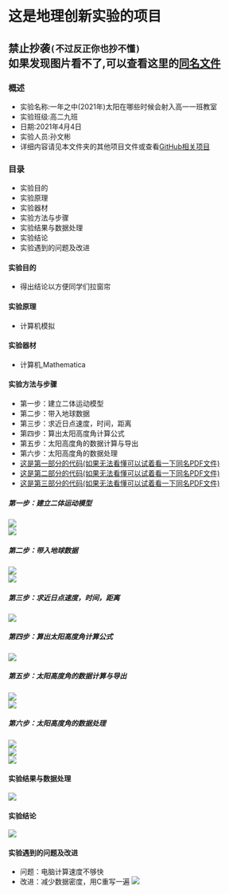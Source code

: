这是地理创新实验的项目  
=======================
禁止抄袭``(不过反正你也抄不懂)``<br>
如果发现图片看不了,可以查看这里的[同名文件](https://github.com/a15355447898a/Geography/tree/master/README%E6%89%80%E9%9C%80%E7%9A%84%E5%9B%BE%E7%89%87)
--------------------------------------
### 概述
* 实验名称:一年之中(2021年)太阳在哪些时候会射入高一一班教室
* 实验班级:高二九班
* 日期:2021年4月4日
* 实验人员:孙文彬
* 详细内容请见本文件夹的其他项目文件或查看[GitHub相关项目](https://github.com/a15355447898a/Geography)
### 目录
* 实验目的
* 实验原理
* 实验器材
* 实验方法与步骤
* 实验结果与数据处理
* 实验结论
* 实验遇到的问题及改进
#### 实验目的
* 得出结论以方便同学们拉窗帘
#### 实验原理
* 计算机模拟
#### 实验器材
* 计算机,Mathematica
#### 实验方法与步骤
* 第一步：建立二体运动模型
* 第二步：带入地球数据
* 第三步：求近日点速度，时间，距离
* 第四步：算出太阳高度角计算公式
* 第五步：太阳高度角的数据计算与导出
* 第六步：太阳高度角的数据处理
* [这是第一部分的代码(如果无法看懂可以试着看一下同名PDF文件)](https://github.com/a15355447898a/Geography/tree/master/%E4%B9%8B%E5%89%8D%E7%A0%94%E7%A9%B6%E6%80%A7%E5%AD%A6%E4%B9%A0%E7%9A%84%E6%96%87%E4%BB%B6/%E4%BB%A3%E7%A0%81)
* [这是第二部分的代码(如果无法看懂可以试着看一下同名PDF文件)](https://github.com/a15355447898a/Geography/blob/master/%E5%A4%AA%E9%98%B3%E9%AB%98%E5%BA%A6%E8%A7%92%E8%AE%A1%E7%AE%97.nb)
* [这是第三部分的代码(如果无法看懂可以试着看一下同名PDF文件)](https://github.com/a15355447898a/Geography/blob/master/%E5%AE%9E%E9%AA%8C.nb)
##### 第一步：建立二体运动模型
![](https://z3.ax1x.com/2021/07/16/WK49MQ.png)<br>
![](https://z3.ax1x.com/2021/07/16/WK4Sxg.png)<br>
##### 第二步：带入地球数据
![](https://z3.ax1x.com/2021/07/16/WK45oq.png)<br>
![](https://z3.ax1x.com/2021/07/16/WK4oF0.png)<br>
##### 第三步：求近日点速度，时间，距离
![](https://z3.ax1x.com/2021/07/16/WK4OOJ.png)<br>
##### 第四步：算出太阳高度角计算公式
![](https://z3.ax1x.com/2021/07/16/WK4xT1.png)<br>
##### 第五步：太阳高度角的数据计算与导出
![](https://z3.ax1x.com/2021/07/16/WK5PSO.png)<br>
![](https://z3.ax1x.com/2021/07/16/WK5ilD.png)<br>
##### 第六步：太阳高度角的数据处理
![](https://z3.ax1x.com/2021/07/16/WK58mj.png)<br>
![](https://z3.ax1x.com/2021/07/16/WK51XQ.png)<br>
![](https://z3.ax1x.com/2021/07/16/WK5l6g.png)<br>
#### 实验结果与数据处理
![](https://z3.ax1x.com/2021/07/16/WK52h6.png)<br>
#### 实验结论
![](https://z3.ax1x.com/2021/07/16/WK5hcD.png)<br>
#### 实验遇到的问题及改进
* 问题：电脑计算速度不够快
* 改进：减少数据密度，用C重写一遍
![](https://z3.ax1x.com/2021/07/16/WK5HAI.png)